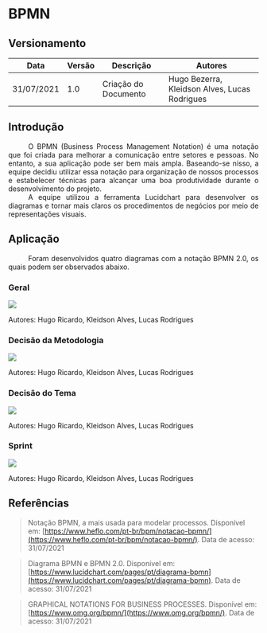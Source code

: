 # BPMN

## Versionamento
| Data | Versão | Descrição | Autores |
| -------- | -------- | -------- | ---|
|  31/07/2021   |  1.0    |  Criação do Documento    | Hugo Bezerra, Kleidson Alves, Lucas Rodrigues 

## Introdução

<div style="text-indent: 40px; text-align: justify">
O BPMN (Business Process Management Notation) é uma notação que foi criada para melhorar a comunicação entre setores e pessoas. No entanto, a sua aplicação pode ser bem mais ampla. Baseando-se nisso, a equipe decidiu utilizar essa notação para organização de nossos processos e estabelecer técnicas para alcançar uma boa produtividade durante o desenvolvimento do projeto.
</div>

<div style="text-indent: 40px; text-align: justify">
A equipe utilizou a ferramenta Lucidchart para desenvolver os diagramas e tornar mais claros os procedimentos de negócios por meio de representações visuais.
</div>

## Aplicação 

<div style="text-indent: 40px; text-align: justify">
Foram desenvolvidos quatro diagramas com a notação BPMN 2.0, os quais podem ser observados abaixo. 
</div>

### Geral
![](https://i.imgur.com/8xjFqiV.png)

Autores: Hugo Ricardo, Kleidson Alves, Lucas Rodrigues

### Decisão da Metodologia

![](https://i.imgur.com/snaXgUZ.png)

Autores: Hugo Ricardo, Kleidson Alves, Lucas Rodrigues

### Decisão do Tema

![](https://i.imgur.com/3LTERvP.png)

Autores: Hugo Ricardo, Kleidson Alves, Lucas Rodrigues

### Sprint

![](https://i.imgur.com/BUXdnYu.png)

Autores: Hugo Ricardo, Kleidson Alves, Lucas Rodrigues

## Referências

> Notação BPMN, a mais usada para modelar processos. Disponível em:
[https://www.heflo.com/pt-br/bpm/notacao-bpmn/](https://www.heflo.com/pt-br/bpm/notacao-bpmn/). Data de acesso: 31/07/2021

> Diagrama BPMN e BPMN 2.0. Disponível em: [https://www.lucidchart.com/pages/pt/diagrama-bpmn](https://www.lucidchart.com/pages/pt/diagrama-bpmn). Data de acesso: 31/07/2021

> GRAPHICAL NOTATIONS FOR BUSINESS PROCESSES. Disponível em: [https://www.omg.org/bpmn/](https://www.omg.org/bpmn/). Data de acesso: 31/07/2021
